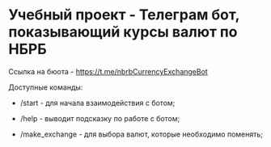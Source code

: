 # Учебный проект - Телеграм бот, показывающий курсы валют по НБРБ

Ссылка на бюота - https://t.me/nbrbCurrencyExchangeBot

Доступные команды: 

- /start - для начала взаимодействия с ботом;

- /help - выводит подсказку по работе с ботом;

- /make_exchange - для выбора валют, которые необходимо поменять;
